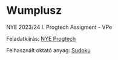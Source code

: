 # Wumplusz
NYE 2023/24 I. Progtech Assigment - VPe

Feladatkiírás: [NYE Progtech](https://github.com/epam-nye-cooperation/epam-nye-progtech/blob/main/assignment/wumpus.md)

Felhasznált oktató anyag: [Sudoku](https://github.com/epam-nye-cooperation/epam-nye-progtech/tree/feature/2023_24/sudoku/complete/sudoku)